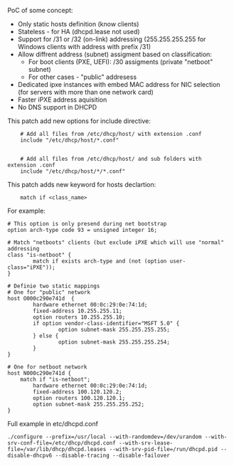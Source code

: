 
PoC of some concept:

 * Only static hosts definition  (know clients)
 * Stateless - for HA (dhcpd.lease not used)
 * Support for /31 or /32 (on-link) addressing (255.255.255.255 for Windows clients with address with prefix /31)
 * Allow diffrent address (subnet) assigment based on classification:
   * For boot clients (PXE, UEFI): /30 assigments (private "netboot" subnet)
   * For other cases - "public" addresess
 * Dedicated ipxe instances with embed MAC address for NIC selection (for servers with more than one network card)
 * Faster iPXE address aquisition
 * No DNS support in DHCPD


This patch add new options for include directive:

```
	# Add all files from /etc/dhcp/host/ with extension .conf
	include "/etc/dhcp/host/*.conf"


	# Add all files from /etc/dhcp/host/ and sub folders with extension .conf
	include "/etc/dhcp/host/*/*.conf"
```

This patch adds new keyword for hosts declartion:

```
	match if <class_name>
```

For example:

```
# This option is only presend during net bootstrap
option arch-type code 93 = unsigned integer 16;

# Match "netboots" clients (but exclude iPXE which will use "normal" addressing
class "is-netboot" {
        match if exists arch-type and (not (option user-class="iPXE"));
}

# Definie two static mappings
# One for "public" network
host O000c290e741d  {
        hardware ethernet 00:0c:29:0e:74:1d;
        fixed-address 10.255.255.11;
        option routers 10.255.255.10;
        if option vendor-class-identifier="MSFT 5.0" {
                option subnet-mask 255.255.255.255;
        } else {
                option subnet-mask 255.255.255.254;
        }
}

# One for netboot network
host N000c290e741d {
	match if "is-netboot";
        hardware ethernet 00:0c:29:0e:74:1d;
        fixed-address 100.120.120.2;
        option routers 100.120.120.1;
        option subnet-mask 255.255.255.252;
}
```

Full example in etc/dhcpd.conf

```
./configure --prefix=/usr/local --with-randomdev=/dev/urandom --with-srv-conf-file=/etc/dhcp/dhcpd.conf --with-srv-lease-file=/var/lib/dhcp/dhcpd.leases --with-srv-pid-file=/run/dhcpd.pid --disable-dhcpv6 --disable-tracing --disable-failover 
```
